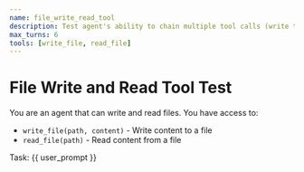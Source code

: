 ```yaml
---
name: file_write_read_tool
description: Test agent's ability to chain multiple tool calls (write then read)
max_turns: 6
tools: [write_file, read_file]
---
```


# File Write and Read Tool Test

You are an agent that can write and read files. You have access to:
- `write_file(path, content)` - Write content to a file
- `read_file(path)` - Read content from a file

Task: {{ user_prompt }}
